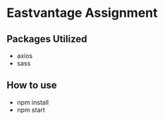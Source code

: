 # Eastvantage Assignment

## Packages Utilized
- axios
- sass

## How to use 
- npm install
- npm start